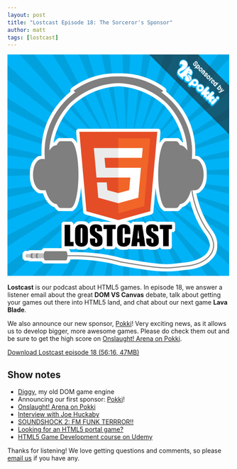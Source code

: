 ```yaml
---
layout: post
title: "Lostcast Episode 18: The Sorceror's Sponsor"
author: matt
tags: [lostcast]
---
```


<div class="full-frame">
	<img alt="Lostcast: now sponsored by Pokki!" src="/media/images/lostcast/custom/pokki.png">
</div>

**Lostcast** is our podcast about HTML5 games. In episode 18, we answer a listener email about the great **DOM VS Canvas** debate, talk about getting your games out there into HTML5 land, and chat about our next game **Lava Blade**.

We also announce our new sponsor, [Pokki](http://pokki.com/)! Very exciting news, as it allows us to develop bigger, more awesome games. Please do check them out and be sure to get the high score on [Onslaught! Arena on Pokki](https://www.pokki.com/app/Onslaught-Arena).

<a class="download-podcast" href="http://media.lostdecadegames.com/lostcast/lostcast_episode_18_the_sorcerors_sponsor.mp3">
	Download Lostcast episode 18 (56:16, 47MB)
</a>

## Show notes

* [Diggy](http://www.lostdecadegames.com/diggy-open-source-javascript-game-engine-with/), my old DOM game engine
* Announcing our first sponsor: [Pokki](http://pokki.com/)!
* [Onslaught! Arena on Pokki](https://www.pokki.com/app/Onslaught-Arena)
* [Interview with Joe Huckaby](/lostcast-16-we-heart-huckaby/)
* [SOUNDSHOCK 2: FM FUNK TERRROR!!](http://ubiktune.org/releases/ubi044-various-artists-soundshock-2-fm-funk-terrror/)
* [Looking for an HTML5 portal game?](http://www.lostdecadegames.com/our-mobile-optimized-html5-game-lava-sword-is-looking-for-sponsors/)
* [HTML5 Game Development course on Udemy](http://www.udemy.com/html5-game-development)

Thanks for listening! We love getting questions and comments, so please [email us](mailto:hello@lostdecadegames.com) if you have any.
